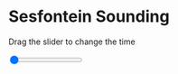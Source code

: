 <h1>Sesfontein Sounding</h1>
<p>Drag the slider to change the time</p>

<div class="slidecontainer">
<input oninput='setImage(this)' class="slider" type="range" min="0" max="7" value="0" step="1" />
<img id='img'/>
</div>

<script>
var img = document.getElementById('img');
var img_array = ['/assets/images/skwt/skd_sesfontein_wrfout_d01_2020-06-30_12:00:00.png',
'/assets/images/skwt/skd_sesfontein_wrfout_d01_2020-06-30_18:00:00.png',
'/assets/images/skwt/skd_sesfontein_wrfout_d01_2020-07-01_00:00:00.png',
'/assets/images/skwt/skd_sesfontein_wrfout_d01_2020-07-01_06:00:00.png',
'/assets/images/skwt/skd_sesfontein_wrfout_d01_2020-07-01_12:00:00.png',
'/assets/images/skwt/skd_sesfontein_wrfout_d01_2020-07-01_18:00:00.png',
'/assets/images/skwt/skd_sesfontein_wrfout_d01_2020-07-02_00:00:00.png',];
function setImage(obj)
{
        var value = obj.value;
        img.src = img_array[value];

}
</script>
